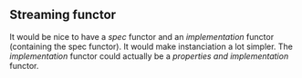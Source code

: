 ## Streaming functor
It would be nice to have a *spec* functor and an *implementation* functor (containing the spec functor). It would make instanciation a lot simpler. The *implementation* functor could actually be a *properties and implementation* functor.